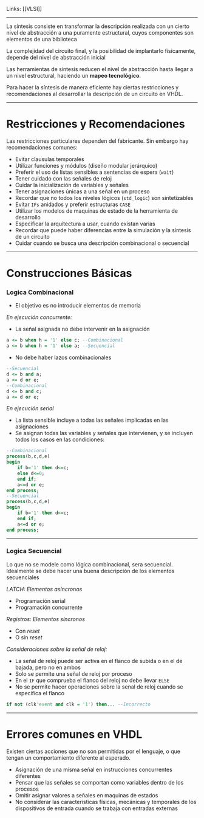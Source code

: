 Links: [[VLSI]]
___

La síntesis consiste en transformar la descripción realizada con un cierto nivel de abstracción a una puramente estructural, cuyos componentes son elementos de una biblioteca

La complejidad del circuito final, y la posibilidad de implantarlo físicamente, depende del nivel de abstracción inicial

Las herramientas de síntesis reducen el nivel de abstracción hasta llegar a un nivel estructural, haciendo un **mapeo tecnológico**.

Para hacer la síntesis de manera eficiente hay ciertas restricciones y recomendaciones al desarrollar la descripción de un circuito en VHDL.

___
# Restricciones y Recomendaciones
Las restricciones particulares dependen del fabricante.
Sin embargo hay recomendaciones comunes:

- Evitar clausulas temporales
- Utilizar funciones y módulos (diseño modular jerárquico)
- Preferir el uso de listas sensibles a sentencias de espera (`wait`)
- Tener cuidado con las señales de reloj
- Cuidar la inicialización de variables  y señales
- Tener asignaciones únicas a una señal en un proceso
- Recordar que no todos los niveles lógicos (`std_logic`) son sintetizables
- Evitar `IFs` anidados y preferir estructuras `CASE`  
- Utilizar los modelos de maquinas de estado de la herramienta de desarrollo
- Especificar la arquitectura a usar, cuando existan varias
- Recordar que puede haber diferencias entre la simulación y la síntesis de un circuito
- Cuidar cuando se busca una descripción combinacional o secuencial

___
# Construcciones Básicas

### Logica Combinacional
- El objetivo es no introducir elementos de memoria

*En ejecución concurrente:*
- La señal asignada no debe intervenir en la asignación
```vhdl
a <= b when h = '1' else c; --Combinacional
a <= b when h = '1' else a; --Secuencial
```
- No debe haber lazos combinacionales
```vhdl
--Secuencial
d <= b and a;
a <= d or e;
--Combinacional
d <= b and c;
a <= d or e;
```

*En ejecución serial*
- La lista sensible incluye a todas las señales implicadas en las asignaciones
- Se asignan todas las variables y señales que intervienen, y se incluyen todos los casos en las condiciones:
```vhdl
--Combinacional
process(b,c,d,e)
begin
	if b='1' then d<=c;
	else d<=0;
	end if;
	a<=d or e;
end process;
--Secuencial
process(b,c,d,e)
begin
	if b='1' then d<=c;
	end if;
	a<=d or e;
end process;
```

___
### Logica Secuencial
Lo que no se modele como lógica combinacional, sera secuencial. 
Idealmente se debe hacer una buena descripción de los elementos secuenciales

*LATCH: Elementos asíncronos*
- Programación serial
- Programación concurrente

*Registros: Elementos síncronos*
- Con *reset*
- O sin *reset*

*Consideraciones sobre la señal de reloj:*
- La señal de reloj puede ser activa en el flanco de subida o en el de bajada, pero no en ambos
- Solo se permite una señal de reloj por proceso
- En el `IF` que comprueba el flanco del reloj no debe llevar `ELSE`
- No se permite hacer operaciones sobre la senal de reloj cuando se especifica el flanco
```vhdl
if not (clk'event and clk = '1') then... --Incorrecto
```

___
# Errores comunes en VHDL

Existen ciertas acciones que no son permitidas por el lenguaje, o que tengan un comportamiento diferente al esperado.
- Asignación de una misma señal en instrucciones concurrentes diferentes
- Pensar que las señales se comportan como variables dentro de los procesos
- Omitir asignar valores a señales en maquinas de estados
- No considerar las características físicas, mecánicas y temporales de los dispositivos de entrada cuando se trabaja con entradas externas
